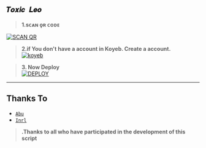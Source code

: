 ## ```𝑻𝒐𝒙𝒊𝒄 𝑳𝒆𝒐```


 > <b><s1>1.sᴄᴀɴ ǫʀ ᴄᴏᴅᴇ </b></s1> 

<a href='https://B-oR.akashleo1.repl.co' target="_blank"><img alt='SCAN QR' src='https://img.shields.io/badge/Scan_qr-100000?style=for-the-badge&logo=scan&logoColor=white&labelColor=black&color=black'/></a>


> <b><s1> 2.if You don't have a account in Koyeb. Create a account. </b></s1>
<br><a href='https://app.koyeb.com/auth/signup' target="_blank"><img alt='koyeb' src='https://img.shields.io/badge/-Create-black?style=for-the-badge&logo=koyeb&logoColor=white'/></a>


> <b><s1> 3. Now Deploy</b></s1>
    <br>
<a href='https://app.koyeb.com/apps/deploy?type=docker&image=quay.io/akash_ak_4/toxicleo:latest&env[SESSION_ID]&env[WORKTYPE]=privet&env[KOYEB_NAME]=ToxicLeo-MD' target="_blank"><img alt='DEPLOY' src='https://img.shields.io/badge/-DEPLOY-black?style=for-the-badge&logo=koyeb&logoColor=white'/></a>  
***







## Thanks To
* [`Abu`](https://github.com/Afx-Abu)
* [`Inrl`](https://github.com/inrl-official)

> <b><s1>.Thanks to all who have participated in the development of this script </b></s1>
